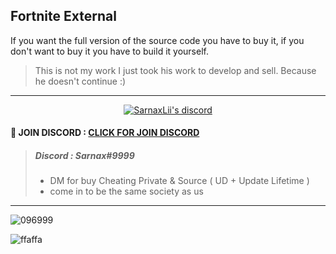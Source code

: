 ## Fortnite External  
If you want the full version of the source code you have to buy it, if you don't want to buy it you have to build it yourself.

> This is not my work I just took his work to develop and sell. Because he doesn't continue :)

***

  <p align="center">
    <a href="https://discord.gg/bzfWPSsDfR">
        <img title="Sarnax discord" alt="SarnaxLii's discord" src="https://discord.c99.nl/widget/theme-4/582142955742298132.png"/>
    </a>
</p>


#### 💬 JOIN DISCORD : [CLICK FOR JOIN DISCORD ](https://discord.gg/2EhZ7VyYvA)
> ##### Discord : Sarnax#9999
> - DM for buy Cheating Private & Source ( UD + Update Lifetime )
> - come in to be the same society as us

***


![096999](https://user-images.githubusercontent.com/94861415/156623966-595731c8-08e8-437c-bc3a-f8890b0053f9.png)

![ffaffa](https://user-images.githubusercontent.com/94861415/157217724-8993997e-cc99-4bcb-9f6c-74fc55b45b77.png)
